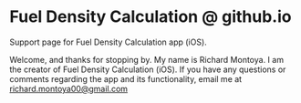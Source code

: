 # Fuel Density Calculation @ github.io
Support page for Fuel Density Calculation app (iOS).

Welcome, and thanks for stopping by. 
My name is Richard Montoya. I am the creator of Fuel Density Calculation (iOS). 
If you have any questions or comments regarding the app and its functionality, email me at richard.montoya00@gmail.com
